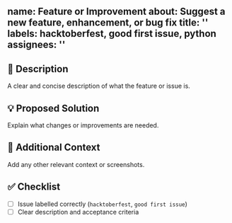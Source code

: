 
name: Feature or Improvement
about: Suggest a new feature, enhancement, or bug fix
title: ''
labels: hacktoberfest, good first issue, python
assignees: ''
---

## 📝 Description
A clear and concise description of what the feature or issue is.

## 💡 Proposed Solution
Explain what changes or improvements are needed.

## 🧩 Additional Context
Add any other relevant context or screenshots.

## ✅ Checklist
- [ ] Issue labelled correctly (`hacktoberfest`, `good first issue`)
- [ ] Clear description and acceptance criteria
